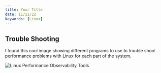 ```yaml
---
title: Your Title
date: 11/21/22
keywords: [Linux]
---
```


## Trouble Shooting

I found this cool image showing different programs to use to trouble shoot performance problems with Linux for each part of the system. 

![Linux Performance Observability Tools](/linux/linux-perf-tools.png)
